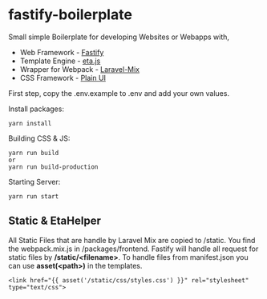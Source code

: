# fastify-boilerplate

Small simple Boilerplate for developing Websites or Webapps with,

* Web Framework - [Fastify](https://www.fastify.io/)
* Template Engine - [eta.js](https://eta.js.org/)
* Wrapper for Webpack - [Laravel-Mix](https://laravel-mix.com/)
* CSS Framework - [Plain UI](https://plain-ui.com/)

First step, copy the .env.example to .env and add your own values.

Install packages:

```
yarn install
```

Building CSS & JS:
```
yarn run build
or
yarn run build-production
```

Starting Server:
```
yarn run start
```

## Static & EtaHelper

All Static Files that are handle by Laravel Mix are copied to /static. You find
the webpack.mix.js in /packages/frontend. Fastify will handle all request for
static files by **/static/\<filename\>**. To handle files from manifest.json you
can use **asset(\<path\>)** in the templates.

```
<link href="{{ asset('/static/css/styles.css') }}" rel="stylesheet" type="text/css">
```